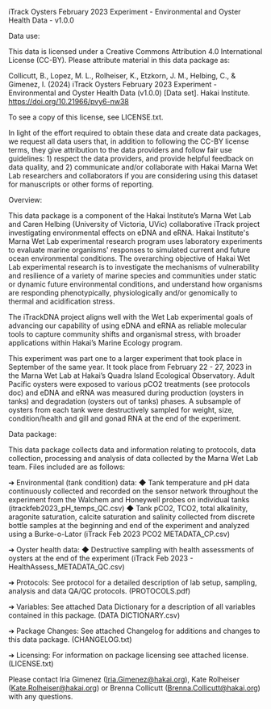 iTrack Oysters February 2023 Experiment - Environmental and Oyster Health Data - v1.0.0

Data use: 

This data is licensed under a Creative Commons Attribution 4.0 International License (CC-BY). Please attribute material in this data package as:

Collicutt, B., Lopez, M. L., Rolheiser, K., Etzkorn, J. M., Helbing, C., & Gimenez, I. (2024) iTrack Oysters February 2023 Experiment - Environmental and Oyster Health Data (v1.0.0) [Data set]. Hakai Institute. https://doi.org/10.21966/pvy6-nw38

To see a copy of this license, see LICENSE.txt.

In light of the effort required to obtain these data and create data packages, we request all data users that, in addition to following the CC-BY license terms, they give attribution to the data providers and follow fair use guidelines: 1) respect the data providers, and provide helpful feedback on data quality, and 2) communicate and/or collaborate with Hakai Marna Wet Lab researchers and collaborators if you are considering using this dataset for manuscripts or other forms of reporting.

Overview: 

This data package is a component of the Hakai Institute’s Marna Wet Lab and Caren Helbing (University of Victoria, UVic) collaborative iTrack project investigating environmental effects on eDNA and eRNA. Hakai Institute's Marna Wet Lab experimental research program uses laboratory experiments to evaluate marine organisms' responses to simulated current and future ocean environmental conditions. The overarching objective of Hakai Wet Lab experimental research is to investigate the mechanisms of vulnerability and resilience of a variety of marine species and communities under static or dynamic future environmental conditions, and understand how organisms are responding phenotypically, physiologically and/or genomically to thermal and acidification stress.

The iTrackDNA project aligns well with the Wet Lab experimental goals of advancing our capability of using eDNA and eRNA as reliable molecular tools to capture community shifts and organismal stress, with broader applications within Hakai’s Marine Ecology program.

This experiment was part one to a larger experiment that took place in September of the same year. It took place from February 22 - 27, 2023 in the Marna Wet Lab at Hakai’s Quadra Island Ecological Observatory. Adult Pacific oysters were exposed to various pCO2 treatments (see protocols doc) and eDNA and eRNA was measured during production (oysters in tanks) and degradation (oysters out of tanks) phases. A subsample of oysters from each tank were destructively sampled for weight, size, condition/health and gill and gonad RNA at the end of the experiment.

Data package: 

This data package collects data and information relating to protocols, data collection, processing and analysis of data collected by the Marna Wet Lab team. Files included are as follows:

➔	Environmental (tank condition) data:
◆	Tank temperature and pH data continuously collected and recorded on the sensor network throughout the experiment from the Walchem and Honeywell probes on individual tanks (itrackfeb2023_pH_temps_QC.csv)
◆	Tank pCO2, TCO2, total alkalinity, aragonite saturation, calcite saturation and salinity collected from discrete bottle samples at the beginning and end of the experiment and analyzed using a Burke-o-Lator (iTrack Feb 2023 PCO2 METADATA_CP.csv)

➔	Oyster health data:
◆	Destructive sampling with health assessments of oysters at the end of the experiment (iTrack Feb 2023 - HealthAssess_METADATA_QC.csv)

➔	Protocols: See protocol for a detailed description of lab setup, sampling, analysis and data QA/QC protocols. (PROTOCOLS.pdf)

➔	Variables: See attached Data Dictionary for a description of all variables contained in this package. (DATA DICTIONARY.csv)

➔	Package Changes: See attached Changelog for additions and changes to this data package. (CHANGELOG.txt)

➔	Licensing: For information on package licensing see attached license. (LICENSE.txt)

Please contact  Iria Gimenez (Iria.Gimenez@hakai.org), Kate Rolheiser (Kate.Rolheiser@hakai.org) or Brenna Collicutt (Brenna.Collicutt@hakai.org) with any questions.
